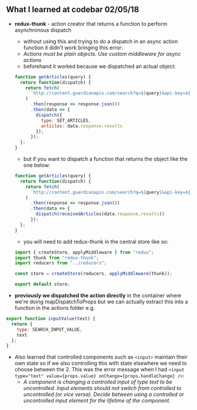 ## What I learned at codebar 02/05/18

* **redux-thunk** - action creator that returns a function to perform asynchronous dispatch

  * without using this and trying to do a dispatch in an async action function it didn't work bringing this error:
  * _Actions must be plain objects. Use custom middleware for async actions_
  * beforehand it worked because we dispatched an actual object:

  ```js
  function getArticles(query) {
    return function(dispatch) {
      return fetch(
        `http://content.guardianapis.com/search?q=${query}&api-key=${API_KEY}`
      )
        .then(response => response.json())
        .then(data => {
          dispatch({
            type: SET_ARTICLES,
            articles: data.response.results
          });
        });
    };
  }
  ```

  * but if you want to dispatch a function that returns the object like the one below:

  ```js
  function getArticles(query) {
    return function(dispatch) {
      return fetch(
        `http://content.guardianapis.com/search?q=${query}&api-key=${API_KEY}`
      )
        .then(response => response.json())
        .then(data => {
          dispatch(receivedArticles(data.response.results))
        });
    };
  }
  ```

  * you will need to add redux-thunk in the central store like so:

  ```js
  import { createStore, applyMiddleware } from "redux";
  import thunk from "redux-thunk";
  import reducers from "../reducers";

  const store = createStore(reducers, applyMiddleware(thunk));

  export default store;
  ```

* **previously we dispatched the action directly** in the container where we're doing mapDispatchToProps but we can actually extract this into a function in the actions folder e.g.

```js
export function inputValue(text) {
  return {
    type: SEARCH_INPUT_VALUE,
    text
  };
}
```

* Also learned that controlled components such as `<input>` maintain their own state so if we also controlling this with state elsewhere we need to choose between the 2. This was the error message when I had `<input type="text" value={props.value} onChange={props.handleChange} />`:
  * *A component is changing a controlled input of type text to be uncontrolled. Input elements should not switch from controlled to uncontrolled (or vice versa). Decide between using a controlled or uncontrolled input element for the lifetime of the component.*
